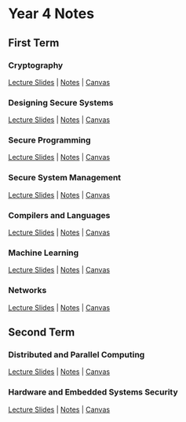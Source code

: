 # Year 4 Notes

## First Term
### Cryptography
[Lecture Slides](../../tree/master/crypto/lecture-slides)
|
[Notes](crypto/notes.md)
|
[Canvas](https://canvas.bham.ac.uk/courses/27246)

### Designing Secure Systems
[Lecture Slides](../../tree/master/dss/lecture-slides)
|
[Notes](dss/notes.md)
|
[Canvas](https://canvas.bham.ac.uk/courses/27248)

### Secure Programming
[Lecture Slides](../../tree/master/sp/lecture-slides)
|
[Notes](sp/notes.md)
|
[Canvas](https://canvas.bham.ac.uk/courses/27286)

### Secure System Management
[Lecture Slides](../../tree/master/ssm/lecture-slides)
|
[Notes](ssm/notes.md)
|
[Canvas](https://canvas.bham.ac.uk/courses/27287)

### Compilers and Languages
[Lecture Slides](../../tree/master/cl/lecture-slides)
|
[Notes](cl/notes.md)
|
[Canvas](https://canvas.bham.ac.uk/courses/27239)

### Machine Learning
[Lecture Slides](../../tree/master/ml/lecture-slides)
|
[Notes](ml/notes.md)
|
[Canvas](https://canvas.bham.ac.uk/courses/27269)

### Networks
[Lecture Slides](../../tree/master/net/lecture-slides)
|
[Notes](net/notes.md)
|
[Canvas](https://canvas.bham.ac.uk/courses/27275)

## Second Term
### Distributed and Parallel Computing
[Lecture Slides](../../tree/master/dp/lecture-slides)
|
[Notes](dp/notes.md)
|
[Canvas](https://canvas.bham.ac.uk/courses/27250)

### Hardware and Embedded Systems Security
[Lecture Slides](../../tree/master/hes/lecture-slides)
|
[Notes](hes/notes.md)
|
[Canvas](https://canvas.bham.ac.uk/courses/27256)
